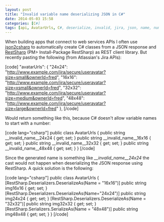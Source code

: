 ```yaml
---
layout: post
title: "Invalid variable name deserializing JSON in C#"
date: 2014-05-03 15:58
categories: [C#]
tags: [api, AvatarUrls, C#, deserialize, invalid, jira, json, name, number, response, restsharp, variable]
---
```

When building apps that connect to web services APIs I often use [json2csharp](http://json2csharp.com/) to automatically create C# classes from a JSON response and [RestSharp](http://restsharp.org/) (PM> Install-Package RestSharp) as REST client library. 
But recently pasting the following (from Atlassian's Jira APIs):

[code]
"avatarUrls": {
        "24x24": "http://www.example.com/jira/secure/useravatar?size=small&ownerId=fred",
        "16x16": "http://www.example.com/jira/secure/useravatar?size=xsmall&ownerId=fred",
        "32x32": "http://www.example.com/jira/secure/useravatar?size=medium&ownerId=fred",
        "48x48": "http://www.example.com/jira/secure/useravatar?size=large&ownerId=fred"
    },
[/code]

Would return something like this, because C# doesn't allow variable names to start with a number:

[code lang="csharp"]
public class AvatarUrls
{
    public string __invalid_name__24x24 { get; set; }
    public string __invalid_name__16x16 { get; set; }
    public string __invalid_name__32x32 { get; set; }
    public string __invalid_name__48x48 { get; set; }
}
[/code]

Since the generated name is something like *__invalid_name__24x24* the cast would not happen when deserializing the JSON response using RestSharp. A quick solution is the following:

[code lang="csharp"]
public class AvatarUrls
    {
        [RestSharp.Deserializers.DeserializeAs(Name = "16x16")]
        public string img16x16 { get; set; }
        [RestSharp.Deserializers.DeserializeAs(Name="24x24")]
        public string img24x24 { get; set; }
        [RestSharp.Deserializers.DeserializeAs(Name = "32x32")]
        public string img32x32 { get; set; }
        [RestSharp.Serializers.SerializeAs(Name = "48x48")]
        public string img48x48 { get; set; }
    }
[/code]
